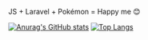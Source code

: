 JS + Laravel + Pokémon = Happy me 😊

<!---
JonatasBSM/JonatasBSM is a ✨ special ✨ repository because its `README.md` (this file) appears on your GitHub profile.
You can click the Preview link to take a look at your changes.
--->

[![Anurag's GitHub stats](https://github-readme-stats.vercel.app/api?username=JonatasBSM)](https://github.com/anuraghazra/github-readme-stats)
[![Top Langs](https://github-readme-stats.vercel.app/api/top-langs/?username=JonatasBSM&layout=compact)](https://github.com/JonatasBSM/github-readme-stats)
